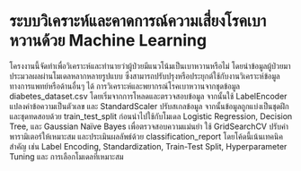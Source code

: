 # ระบบวิเคราะห์และคาดการณ์ความเสี่ยงโรคเบาหวานด้วย Machine Learning
โครงงานนี้จัดทำเพื่อวิเคราะห์และทำนายว่าผู้ป่วยมีแนวโน้มเป็นเบาหวานหรือไม่ โดยนำข้อมูลผู้ป่วยมาประมวลผลผ่านโมเดลหลากหลายรูปแบบ ซึ่งสามารถปรับปรุงหรือประยุกต์ใช้กับงานวิเคราะห์ข้อมูลทางการแพทย์หรือด้านอื่นๆ ได้
การวิเคราะห์และพยากรณ์โรคเบาหวานจากชุดข้อมูล diabetes_dataset.csv โดยเริ่มจากการโหลดและตรวจสอบข้อมูล จากนั้นใช้ LabelEncoder แปลงค่าข้อความเป็นตัวเลข และ StandardScaler ปรับสเกลข้อมูล 
จากนั้นข้อมูลถูกแบ่งเป็นชุดฝึกและชุดทดสอบด้วย train_test_split ก่อนนำไปใช้กับโมเดล Logistic Regression, Decision Tree, และ Gaussian Naïve Bayes เพื่อตรวจสอบความแม่นยำ ใช้ GridSearchCV ปรับค่าพารามิเตอร์ให้เหมาะสม และประเมินผลลัพธ์ด้วย classification_report โดยโค้ดนี้เน้นเทคนิคสำคัญ เช่น Label Encoding, Standardization, Train-Test Split, Hyperparameter Tuning และ การเลือกโมเดลที่เหมาะสม

